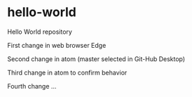 # hello-world
Hello World repository

First change in web browser Edge

Second change in atom (master selected in Git-Hub Desktop)

Third change in atom to confirm behavior

Fourth change ...
